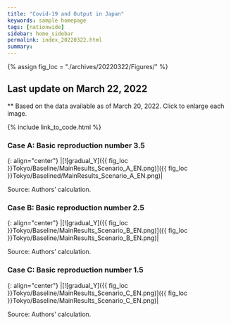 ```yaml
---
title: "Covid-19 and Output in Japan"
keywords: sample homepage
tags: [nationwide]
sidebar: home_sidebar
permalink: index_20220322.html
summary:
---
```


{% assign fig_loc = "./archives/20220322/Figures/" %}

## Last update on March 22, 2022
** Based on the data available as of March 20, 2022. Click to enlarge each image.

{% include link_to_code.html %}






### Case A: Basic reproduction number 3.5

{: align="center"}
|[![gradual_Y]({{ fig_loc }}Tokyo/Baseline/MainResults_Scenario_A_EN.png)]({{ fig_loc }}Tokyo/Baselined/MainResults_Scenario_A_EN.png)|

Source: Authors’ calculation.

### Case B: Basic reproduction number 2.5

{: align="center"}
|[![gradual_Y]({{ fig_loc }}Tokyo/Baseline/MainResults_Scenario_B_EN.png)]({{ fig_loc }}Tokyo/Baseline/MainResults_Scenario_B_EN.png)|

Source: Authors’ calculation.

### Case C: Basic reproduction number 1.5

{: align="center"}
|[![gradual_Y]({{ fig_loc }}Tokyo/Baseline/MainResults_Scenario_C_EN.png)]({{ fig_loc }}Tokyo/Baseline/MainResults_Scenario_C_EN.png)|

Source: Authors’ calculation.

